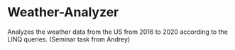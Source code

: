 # Weather-Analyzer

Analyzes the weather data from the US from 2016 to 2020 according to the LINQ queries.
(Seminar task from Andrey)
